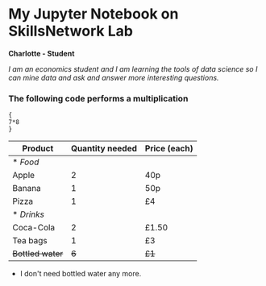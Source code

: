 # My Jupyter Notebook on SkillsNetwork Lab
<b> Charlotte - Student </b>

<i> I am an economics student and I am learning the tools of data science so I can mine data and ask and answer more interesting questions. </i>
### The following code performs a multiplication

```
{
7*8
}
```


| Product | Quantity needed | Price (each) |
| --- | --- | --- |
|* <i>Food</i> |  |  |
| Apple | 2 | 40p |
| Banana | 1 | 50p |
| Pizza | 1 | £4 |
|* <i>Drinks</i> |  |  |
| Coca-Cola | 2 | £1.50 |
| Tea bags | 1 | £3 |
|<s> Bottled water</s> | <s>6 </s>|<s> £1</s> |

* I don't need bottled water any more.

